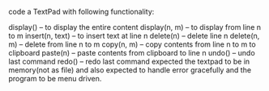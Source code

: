 code a TextPad with following functionality:

display() – to display the entire content
display(n, m) – to display from line n to m
insert(n, text) – to insert text at line n
delete(n) – delete line n
delete(n, m) – delete from line n to m
copy(n, m) – copy contents from line n to m to clipboard
paste(n) – paste contents from clipboard to line n
undo() – undo last command
redo() – redo last command
expected the textpad to be in memory(not as file) and also expected to handle error gracefully and the program to be menu driven.
